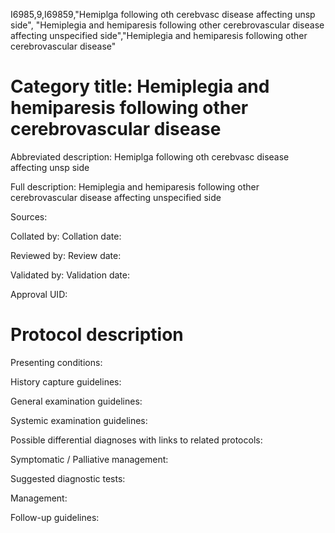 I6985,9,I69859,"Hemiplga following oth cerebvasc disease affecting unsp side", "Hemiplegia and hemiparesis following other cerebrovascular disease affecting unspecified side","Hemiplegia and hemiparesis following other cerebrovascular disease"
# Category title: Hemiplegia and hemiparesis following other cerebrovascular disease

Abbreviated description: Hemiplga following oth cerebvasc disease affecting unsp side

Full description: Hemiplegia and hemiparesis following other cerebrovascular disease affecting unspecified side

Sources:

Collated by:
Collation date:

Reviewed by:
Review date:

Validated by:
Validation date:

Approval UID:

# Protocol description

Presenting conditions:

History capture guidelines:

General examination guidelines:

Systemic examination guidelines:

Possible differential diagnoses with links to related protocols:

Symptomatic / Palliative management:

Suggested diagnostic tests:

Management:

Follow-up guidelines:
